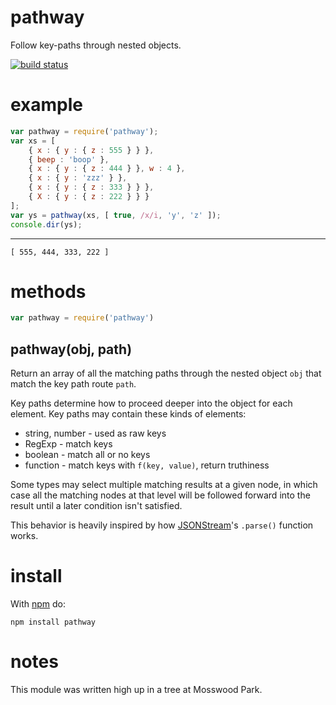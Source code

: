 pathway
=======

Follow key-paths through nested objects.

[![build status](https://secure.travis-ci.org/substack/node-pathway.png)](http://travis-ci.org/substack/node-pathway)

example
=======

``` js
var pathway = require('pathway');
var xs = [
    { x : { y : { z : 555 } } },
    { beep : 'boop' },
    { x : { y : { z : 444 } }, w : 4 },
    { x : { y : 'zzz' } },
    { x : { y : { z : 333 } } },
    { X : { y : { z : 222 } } }
];
var ys = pathway(xs, [ true, /x/i, 'y', 'z' ]);
console.dir(ys);
```

***

```
[ 555, 444, 333, 222 ]
```

methods
=======

``` js
var pathway = require('pathway')
```

pathway(obj, path)
------------------

Return an array of all the matching paths through the nested object `obj` that
match the key path route `path`.

Key paths determine how to proceed deeper into the object for each element.
Key paths may contain these kinds of elements:

* string, number - used as raw keys
* RegExp - match keys
* boolean - match all or no keys
* function - match keys with `f(key, value)`, return truthiness

Some types may select multiple matching results at a given node, in which case
all the matching nodes at that level will be followed forward into the result
until a later condition isn't satisfied. 

This behavior is heavily inspired by how
[JSONStream](https://github.com/dominictarr/JSONStream)'s `.parse()` function
works.

install
=======

With [npm](http://npmjs.org) do:

```
npm install pathway
```

notes
=====

This module was written high up in a tree at Mosswood Park.
